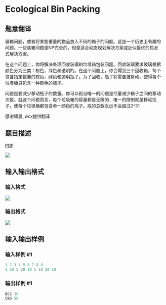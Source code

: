 # Ecological Bin Packing

## 题意翻译

装箱问题，或者将某些重量的物品放入不同的箱子的问题。这是一个历史上有趣的问题。一些装箱问题是NP完全的，但是适合动态规划解决方案或近似最优的启发式解决方案。

在这个问题上，你将解决处理回收玻璃的垃圾箱包装问题。回收玻璃要求玻璃根据颜色分为三类：棕色，绿色和透明的。在这个问题上，你会得到三个回收箱，每个包含指定数量的棕色，绿色和透明瓶子。为了回收，瓶子将需要被移动，使得每个垃圾桶只包含一种颜色的瓶子。

问题是要减少移动瓶子的数量。你可以假设唯一的问题是尽量减少箱子之间的移动次数。就这个问题而言，每个垃圾箱的容量都是无限的，唯一的限制就是移动瓶子，使每个垃圾桶都包含单一颜色的瓶子。瓶的总数永远不会超过2^31

感谢耀晨_wcx提供翻译

## 题目描述

[problemUrl]: https://uva.onlinejudge.org/index.php?option=com_onlinejudge&Itemid=8&category=3&page=show_problem&problem=38

[PDF](https://uva.onlinejudge.org/external/1/p102.pdf)

![](https://cdn.luogu.com.cn/upload/vjudge_pic/UVA102/ef84892469f793327bfb4a3ea04e4237b1761a6d.png)

## 输入输出格式

### 输入格式

![](https://cdn.luogu.com.cn/upload/vjudge_pic/UVA102/ae3b90e524e6ffd7e27eab05a64abfd8be7111ef.png)

### 输出格式

![](https://cdn.luogu.com.cn/upload/vjudge_pic/UVA102/249702f9f5f1e91446cb32d9b3ad6a7eca7264f5.png)

## 输入输出样例

### 输入样例 #1

```cpp
1 2 3 4 5 6 7 8 9
5 10 5 20 10 5 10 20 10
```


### 输出样例 #1

```cpp
BCG 30
CBG 50
```


